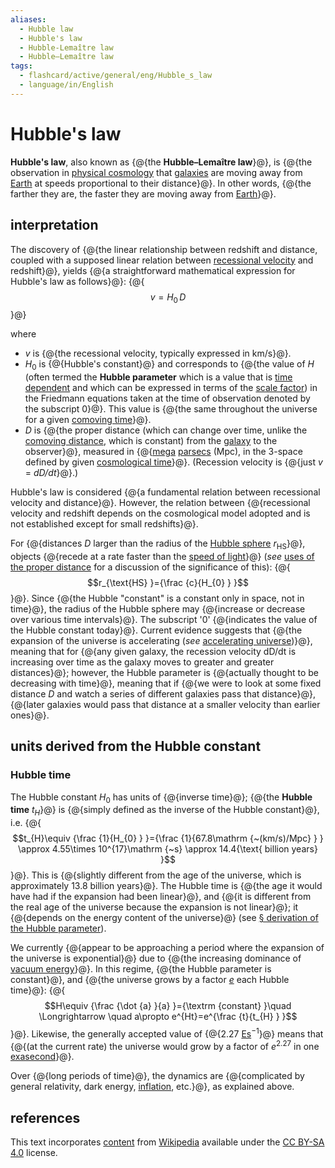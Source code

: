 ```yaml
---
aliases:
  - Hubble law
  - Hubble's law
  - Hubble-Lemaître law
  - Hubble–Lemaître law
tags:
  - flashcard/active/general/eng/Hubble_s_law
  - language/in/English
---
```


# Hubble's law

__Hubble's law__, also known as {@{the __Hubble–Lemaître law__}@}, is {@{the observation in [physical cosmology](physical%20cosmology.md) that [galaxies](galaxy.md) are moving away from [Earth](Earth.md) at speeds proportional to their distance}@}. In other words, {@{the farther they are, the faster they are moving away from [Earth](Earth.md)}@}. <!--SR:!2029-01-25,1300,350!2029-05-29,1397,350!2026-03-20,464,310-->

## interpretation

The discovery of {@{the linear relationship between redshift and distance, coupled with a supposed linear relation between [recessional velocity](recessional%20velocity.md) and redshift}@}, yields {@{a straightforward mathematical expression for Hubble's law as follows}@}: {@{$$v=H_{0}\,D$$}@} <!--SR:!2026-03-15,398,306!2025-09-23,321,346!2028-12-15,1251,366-->

where

- _v_ is {@{the recessional velocity, typically expressed in km/s}@}.
- _H_<sub>0</sub> is {@{Hubble's constant}@} and corresponds to {@{the value of _H_ (often termed the __Hubble parameter__ which is a value that is [time dependent](time-variant%20system.md) and which can be expressed in terms of the [scale factor](scale%20factor%20(cosmology).md)) in the Friedmann equations taken at the time of observation denoted by the subscript 0}@}. This value is {@{the same throughout the universe for a given [comoving time](comoving%20and%20proper%20distances.md#comoving%20coordinates)}@}.
- _D_ is {@{the proper distance (which can change over time, unlike the [comoving distance](comoving%20and%20proper%20distances.md), which is constant) from the [galaxy](galaxy.md) to the observer}@}, measured in {@{[mega](mega-.md) [parsecs](parsec.md) (Mpc), in the 3-space defined by given [cosmological time](cosmic%20time.md)}@}. (Recession velocity is {@{just _v_ = _dD/dt_}@}.) <!--SR:!2025-10-10,333,346!2025-09-23,319,346!2026-02-18,381,306!2027-11-01,783,306!2026-11-15,589,326!2029-02-26,1257,326!2029-10-07,1484,366-->

Hubble's law is considered {@{a fundamental relation between recessional velocity and distance}@}. However, the relation between {@{recessional velocity and redshift depends on the cosmological model adopted and is not established except for small redshifts}@}. <!--SR:!2029-04-13,1347,366!2026-05-13,446,306-->

For {@{distances _D_ larger than the radius of the [Hubble sphere](hubble%20volume.md) _r_<sub>HS</sub>}@}, objects {@{recede at a rate faster than the [speed of light](speed%20of%20light.md)}@} (_see_ [uses of the proper distance](comoving%20and%20proper%20distances.md#uses%20of%20the%20proper%20distance) for a discussion of the significance of this): {@{$$r_{\text{HS} }={\frac {c}{H_{0} } }$$}@}. Since {@{the Hubble "constant" is a constant only in space, not in time}@}, the radius of the Hubble sphere may {@{increase or decrease over various time intervals}@}. The subscript '0' {@{indicates the value of the Hubble constant today}@}. Current evidence suggests that {@{the expansion of the universe is accelerating (_see_ [accelerating universe](accelerating%20expansion%20of%20the%20universe.md))}@}, meaning that for {@{any given galaxy, the recession velocity dD/dt is increasing over time as the galaxy moves to greater and greater distances}@}; however, the Hubble parameter is {@{actually thought to be decreasing with time}@}, meaning that if {@{we were to look at some fixed distance _D_ and watch a series of different galaxies pass that distance}@}, {@{later galaxies would pass that distance at a smaller velocity than earlier ones}@}. <!--SR:!2027-12-11,931,346!2029-10-29,1504,366!2029-05-09,1366,366!2025-09-22,318,346!2029-05-06,1366,366!2025-10-03,327,346!2027-04-18,760,346!2026-08-27,558,326!2029-05-10,1367,366!2028-08-19,1125,346!2028-04-29,1053,346-->

## units derived from the Hubble constant

### Hubble time

The Hubble constant _H_<sub>0</sub> has units of {@{inverse time}@}; {@{the __Hubble time__ _t<sub>H</sub>_}@} is {@{simply defined as the inverse of the Hubble constant}@}, i.e. {@{$$t_{H}\equiv {\frac {1}{H_{0} } }={\frac {1}{67.8\mathrm {~(km/s)/Mpc} } } \approx 4.55\times 10^{17}\mathrm {~s} \approx 14.4{\text{ billion years} }$$}@}. This is {@{slightly different from the age of the universe, which is approximately 13.8 billion years}@}. The Hubble time is {@{the age it would have had if the expansion had been linear}@}, and {@{it is different from the real age of the universe because the expansion is not linear}@}; it {@{depends on the energy content of the universe}@} (see [§ derivation of the Hubble parameter](#derivation%20of%20the%20Hubble%20parameter)). <!--SR:!2029-06-01,1362,369!2026-01-31,420,369!2027-12-10,952,369!2026-11-02,526,289!2026-03-10,421,329!2025-12-11,379,369!2025-12-24,389,369!2029-04-03,1328,369-->

We currently {@{appear to be approaching a period where the expansion of the universe is exponential}@} due to {@{the increasing dominance of [vacuum energy](vacuum%20energy.md)}@}. In this regime, {@{the Hubble parameter is constant}@}, and {@{the universe grows by a factor [_e_](e%20(mathematical%20constant).md) each Hubble time}@}: {@{$$H\equiv {\frac {\dot {a} }{a} }={\textrm {constant} }\quad \Longrightarrow \quad a\propto e^{Ht}=e^{\frac {t}{t_{H} } }$$}@}. Likewise, the generally accepted value of {@{2.27 [Es](metric%20prefix.md#List%20of%20SI%20prefixes)<sup>−1</sup>}@} means that {@{(at the current rate) the universe would grow by a factor of _e_<sup>2.27</sup> in one [exasecond](orders%20of%20magnitude%20(time).md)}@}. <!--SR:!2027-12-12,954,369!2028-01-06,939,349!2026-01-15,408,369!2026-02-02,422,369!2026-01-23,374,329!2028-03-01,893,309!2027-02-21,702,349-->

Over {@{long periods of time}@}, the dynamics are {@{complicated by general relativity, dark energy, [inflation](cosmic%20inflation.md), etc.}@}, as explained above. <!--SR:!2026-01-22,413,369!2028-05-18,1081,369-->

## references

This text incorporates [content](https://en.wikipedia.org/wiki/Hubble's_law) from [Wikipedia](Wikipedia.md) available under the [CC BY-SA 4.0](https://creativecommons.org/licenses/by-sa/4.0/) license.
